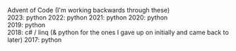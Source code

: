 Advent of Code (I'm working backwards through these)  
2023: python
2022: python
2021: python
2020: python  
2019: python  
2018: c# / linq (& python for the ones I gave up on initially and came back to later) 
2017: python
